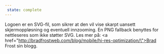 ```yaml
---
 state: complete
---
```

Logoen er en SVG-fil, som sikrer at den vil vise skarpt uansett skjermoppløsning og eventuell innzooming. En PNG fallback benyttes for nettleseres som ikke støtter SVG. Les mer på: <a href=\"http://bradfrostweb.com/blog/mobile/hi-res-optimization/\">Brad Frost sin blogg.</a></p>
